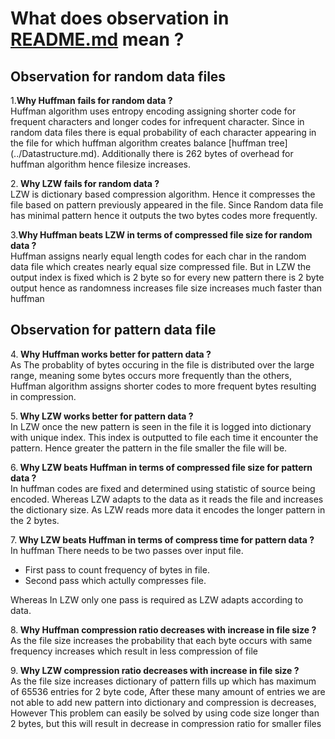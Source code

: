 # What does observation in [README.md](../README.md) mean ?  
## Observation for random data files  
1.<strong>Why Huffman fails for random data ?</strong>    
Huffman algorithm uses entropy encoding assigning shorter code for frequent 
characters and longer codes for infrequent character. 
Since in random data files there is equal probability of each character
appearing in the file for which huffman algorithm creates balance [huffman 
tree] (../Datastructure.md). Additionally there is 262 bytes of overhead for 
huffman algorithm hence filesize increases.

2.<strong> Why LZW fails for random data ? </strong>   
LZW is dictionary based compression algorithm. Hence it compresses the file
based on pattern previously appeared in the file. Since Random data file has
minimal pattern hence it outputs the two bytes codes more frequently.

3.<strong>Why Huffman beats LZW in terms of compressed file size for random data ?</strong>    
Huffman assigns nearly equal length codes for each char in the random data 
file which creates nearly equal size compressed file. But in LZW the output
index is fixed which is 2 byte so for every new pattern there is 2 byte output
hence as randomness increases file size increases much faster than huffman

## Observation for pattern data file
4.<strong> Why Huffman works better for pattern data ?</strong>    
As The probablity of bytes occuring in the file is distributed
over the large range, meaning some bytes occurs more frequently than the 
others, Huffman algorithm assigns shorter codes to more frequent bytes 
resulting in compression.

 
5.<strong> Why LZW works better for pattern data ?</strong>      
In LZW once the new pattern is seen in the file it is logged into dictionary
with unique index. This index is outputted to file each time it encounter the
pattern. Hence greater the pattern in the file smaller the file will be.


6.<strong> Why LZW beats Huffman in terms of compressed file size for pattern data ?  </strong>  
In huffman codes are fixed and determined using statistic of source 
being encoded. Whereas LZW adapts to the data as it reads the file and
increases the dictionary size. As LZW reads more data it encodes the longer 
pattern in the 2 bytes.

7.<strong> Why LZW beats Huffman in terms of compress time for pattern data ?  </strong>  
In huffman There needs to be two passes over input file.
* First pass to count frequency of bytes in file.    
* Second pass which actully compresses file.  

Whereas In LZW only one pass is required as LZW adapts according to data.

8.<strong> Why Huffman compression ratio decreases with increase in file size ? </strong>   
As the file size increases the probability that each byte occurs with same 
frequency increases which result in less compression of file

9.<strong> Why LZW compression ratio decreases with increase in file size ?</strong>    
As the file size increases dictionary of pattern fills up which has maximum of
65536 entries for 2 byte code, After these many amount of entries 
we are not able to add new pattern into dictionary and compression is 
decreases, However This problem can easily be solved by using code size longer
than 2 bytes, but this will result in decrease in compression ratio for smaller
files




